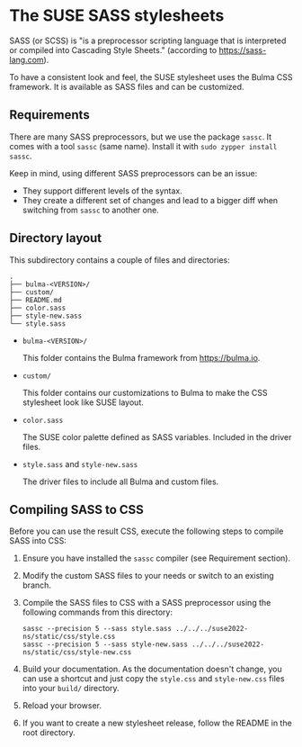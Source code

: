 # The SUSE SASS stylesheets

SASS (or SCSS) is "is a preprocessor scripting language that is interpreted or compiled
into Cascading Style Sheets." (according to https://sass-lang.com).

To have a consistent look and feel, the SUSE stylesheet uses the Bulma CSS framework.
It is available as SASS files and can be customized.

## Requirements

There are many SASS preprocessors, but we use the package `sassc`. It comes with a
tool `sassc` (same name). Install it with `sudo zypper install sassc`.

Keep in mind, using different SASS preprocessors can be an issue:

* They support different levels of the syntax.
* They create a different set of changes and lead to a bigger diff when switching
  from `sassc` to another one.


## Directory layout

This subdirectory contains a couple of files and directories:

```
.
├── bulma-<VERSION>/
├── custom/
├── README.md
├── color.sass
├── style-new.sass
└── style.sass
```

* `bulma-<VERSION>/`

  This folder contains the Bulma framework from https://bulma.io.

* `custom/`

  This folder contains our customizations to Bulma to make the CSS stylesheet
  look like SUSE layout.

* `color.sass`

  The SUSE color palette defined as SASS variables. Included in the driver files.

* `style.sass` and `style-new.sass`

  The driver files to include all Bulma and custom files.


## Compiling SASS to CSS

Before you can use the result CSS, execute the following steps to compile SASS into CSS:

1. Ensure you have installed the `sassc` compiler (see Requirement section).
1. Modify the custom SASS files to your needs or switch to an existing branch.
1. Compile the SASS files to CSS with a SASS preprocessor using the following commands
   from this directory:

       sassc --precision 5 --sass style.sass ../../../suse2022-ns/static/css/style.css
       sassc --precision 5 --sass style-new.sass ../../../suse2022-ns/static/css/style-new.css

1. Build your documentation. As the documentation doesn't change, you can use a shortcut
   and just copy the `style.css` and `style-new.css` files into your `build/` directory.
1. Reload your browser.
1. If you want to create a new stylesheet release, follow the README in the root directory.

